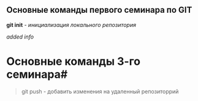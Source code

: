 ## Основные команды первого семинара по GIT ##

**git init** - *инициализация локального репозитория*

*added info*

# Основные команды 3-го семинара#

> git push - добавить изменения на удаленный репозиторрий 